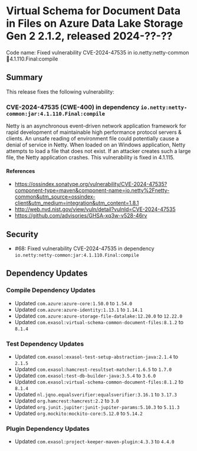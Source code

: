 # Virtual Schema for Document Data in Files on Azure Data Lake Storage Gen 2 2.1.2, released 2024-??-??

Code name: Fixed vulnerability CVE-2024-47535 in io.netty:netty-common:jar:4.1.110.Final:compile

## Summary

This release fixes the following vulnerability:

### CVE-2024-47535 (CWE-400) in dependency `io.netty:netty-common:jar:4.1.110.Final:compile`
Netty is an asynchronous event-driven network application framework for rapid development of maintainable high performance protocol servers & clients. An unsafe reading of environment file could potentially cause a denial of service in Netty. When loaded on an Windows application, Netty attempts to load a file that does not exist. If an attacker creates such a large file, the Netty application crashes. This vulnerability is fixed in 4.1.115.
#### References
* https://ossindex.sonatype.org/vulnerability/CVE-2024-47535?component-type=maven&component-name=io.netty%2Fnetty-common&utm_source=ossindex-client&utm_medium=integration&utm_content=1.8.1
* http://web.nvd.nist.gov/view/vuln/detail?vulnId=CVE-2024-47535
* https://github.com/advisories/GHSA-xq3w-v528-46rv

## Security

* #68: Fixed vulnerability CVE-2024-47535 in dependency `io.netty:netty-common:jar:4.1.110.Final:compile`

## Dependency Updates

### Compile Dependency Updates

* Updated `com.azure:azure-core:1.50.0` to `1.54.0`
* Updated `com.azure:azure-identity:1.13.1` to `1.14.1`
* Updated `com.azure:azure-storage-file-datalake:12.20.0` to `12.22.0`
* Updated `com.exasol:virtual-schema-common-document-files:8.1.2` to `8.1.4`

### Test Dependency Updates

* Updated `com.exasol:exasol-test-setup-abstraction-java:2.1.4` to `2.1.5`
* Updated `com.exasol:hamcrest-resultset-matcher:1.6.5` to `1.7.0`
* Updated `com.exasol:test-db-builder-java:3.5.4` to `3.6.0`
* Updated `com.exasol:virtual-schema-common-document-files:8.1.2` to `8.1.4`
* Updated `nl.jqno.equalsverifier:equalsverifier:3.16.1` to `3.17.3`
* Updated `org.hamcrest:hamcrest:2.2` to `3.0`
* Updated `org.junit.jupiter:junit-jupiter-params:5.10.3` to `5.11.3`
* Updated `org.mockito:mockito-core:5.12.0` to `5.14.2`

### Plugin Dependency Updates

* Updated `com.exasol:project-keeper-maven-plugin:4.3.3` to `4.4.0`
